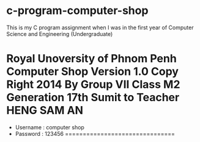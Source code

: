 # c-program-computer-shop
This is my C program assignment when I was in the first year of Computer Science and Engineering (Undergraduate)

Royal Unoversity of Phnom Penh
Computer Shop Version 1.0
Copy Right 2014
By Group VII
Class M2
Generation 17th
Sumit to Teacher HENG SAM AN
===============================                            
- Username : computer shop
- Password : 123456
===============================
